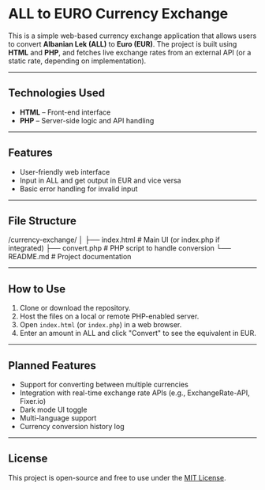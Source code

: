 # ALL to EURO Currency Exchange

This is a simple web-based currency exchange application that allows users to convert **Albanian Lek (ALL)** to **Euro (EUR)**. The project is built using **HTML** and **PHP**, and fetches live exchange rates from an external API (or a static rate, depending on implementation).

---

## Technologies Used

* **HTML** – Front-end interface
* **PHP** – Server-side logic and API handling

---

## Features

* User-friendly web interface
* Input in ALL and get output in EUR and vice versa
* Basic error handling for invalid input

---

## File Structure

/currency-exchange/
│
├── index.html          # Main UI (or index.php if integrated)
├── convert.php         # PHP script to handle conversion
└── README.md           # Project documentation

---

## How to Use

1. Clone or download the repository.
2. Host the files on a local or remote PHP-enabled server.
3. Open `index.html` (or `index.php`) in a web browser.
4. Enter an amount in ALL and click "Convert" to see the equivalent in EUR.

---

## Planned Features

* Support for converting between multiple currencies
* Integration with real-time exchange rate APIs (e.g., ExchangeRate-API, Fixer.io)
* Dark mode UI toggle
* Multi-language support
* Currency conversion history log

---

## License

This project is open-source and free to use under the [MIT License](LICENSE).
